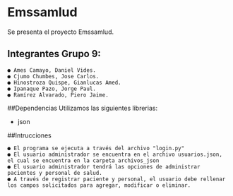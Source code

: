 # Emssamlud
Se presenta el proyecto Emssamlud.

## Integrantes Grupo 9:

    ● Ames Camayo, Daniel Vides.
    ● Cjumo Chumbes, Jose Carlos.
    ● Hinostroza Quispe, Gianlucas Amed.
    ● Ipanaque Pazo, Jorge Paul.
    ● Ramírez Alvarado, Piero Jaime.
    
##Dependencias
Utilizamos las siguientes librerias:
- json

##Intrucciones

    ● El programa se ejecuta a través del archivo "login.py"
    ● El usuario administrador se encuentra en el archivo usuarios.json, el cual se encuentra en la carpeta archivos_json
    ● El usuario administrador tendrá las opciones de administrar pacientes y personal de salud.
    ● A través de registrar paciente y personal, el usuario debe rellenar los campos solicitados para agregar, modificar o eliminar.
